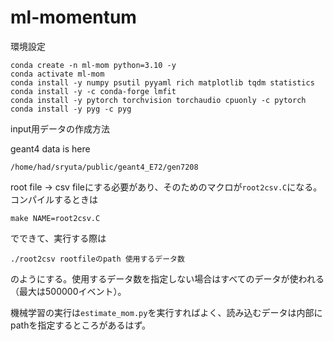 # ml-momentum

環境設定
```
conda create -n ml-mom python=3.10 -y
conda activate ml-mom
conda install -y numpy psutil pyyaml rich matplotlib tqdm statistics
conda install -y -c conda-forge lmfit
conda install -y pytorch torchvision torchaudio cpuonly -c pytorch
conda install -y pyg -c pyg
```


input用データの作成方法

geant4 data is here
```
/home/had/sryuta/public/geant4_E72/gen7208
```

root file -> csv fileにする必要があり、そのためのマクロが```root2csv.C```になる。コンパイルするときは
```
make NAME=root2csv.C
```
でできて、実行する際は
```
./root2csv rootfileのpath 使用するデータ数
```
のようにする。使用するデータ数を指定しない場合はすべてのデータが使われる（最大は500000イベント）。


機械学習の実行は```estimate_mom.py```を実行すればよく、読み込むデータは内部にpathを指定するところがあるはず。
